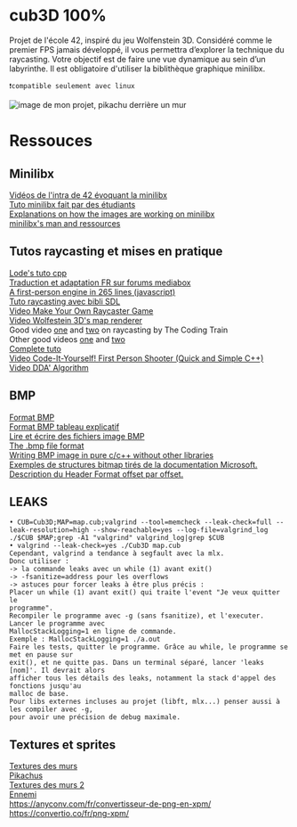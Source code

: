 # cub3D 100%

Projet de l'école 42, inspiré du jeu Wolfenstein 3D. Considéré comme le premier FPS jamais développé, il vous permettra d’explorer la technique du raycasting. Votre objectif est de faire une vue dynamique au sein d’un labyrinthe.
Il est obligatoire d'utiliser la biblithèque graphique minilibx.

```❗compatible seulement avec linux```

<img src="./capture.png"
     alt="image de mon projet, pikachu derrière un mur">

# Ressouces

## Minilibx

<a href="https://elearning.intra.42.fr/searches/search?query=minilibx">Vidéos de l'intra de 42 évoquant la minilibx</a><br />
<a href="https://harm-smits.github.io/42docs/libs/minilibx.html">Tuto minilibx fait par des étudiants</a><br />
<a href="https://github.com/keuhdall/images_example">Explanations on how the images are working on minilibx</a><br />
<a href="https://github.com/qst0/ft_libgfx#minilibx">minilibx's man and ressources</a><br />

## Tutos raycasting et mises en pratique

<a href="https://lodev.org/cgtutor/raycasting.html">Lode's tuto cpp</a><br />
<a href="http://forums.mediabox.fr/wiki/tutoriaux/flashplatform/affichage/3d/raycasting">Traduction et adaptation FR sur forums mediabox</a><br />
<a href="http://www.playfuljs.com/a-first-person-engine-in-265-lines/">A first-person engine in 265 lines (javascript)</a><br />
<a href="http://zupi.free.fr/PTuto/index.php?ch=ptuto&p=s3De">Tuto raycasting avec bibli SDL</a><br />
<a href="https://www.youtube.com/watch?v=gYRrGTC7GtA">Video Make Your Own Raycaster Game</a><br />
<a href="https://www.youtube.com/watch?v=eOCQfxRQ2pY&t=795s">Video Wolfestein 3D's map renderer</a><br />
Good video <a href="https://www.youtube.com/watch?v=TOEi6T2mtHo">one</a> and <a href="https://www.youtube.com/watch?v=vYgIKn7iDH8">two</a> on raycasting by The Coding Train<br />
Other good videos <a href="https://www.youtube.com/watch?v=yPRkuQe0KxE">one</a> and <a href="https://www.youtube.com/watch?v=_HSJbFBkHdk">two</a><br />
<a href="https://permadi.com/1996/05/ray-casting-tutorial-table-of-contents/">Complete tuto</a><br />
<a href="https://www.youtube.com/watch?v=xW8skO7MFYw">Video Code-It-Yourself! First Person Shooter (Quick and Simple C++)</a><br />
<a href="youtube.com/watch?v=W5P8GlaEOSI">Video DDA' Algorithm</a><br />

## BMP

<a href="http://projet.eu.org/pedago/sin/ISN/7-format_BMP.pdf">Format BMP</a><br />
<a href="http://www.apprendre-en-ligne.net/info/images/formatbmp.pdf">Format BMP tableau explicatif</a><br />
<a href="http://fvirtman.free.fr/recueil/01_09_02_testbmp.c.php">Lire et écrire des fichiers image BMP</a><br />
<a href="https://web.archive.org/web/20080912171714/http://www.fortunecity.com/skyscraper/windows/364/bmpffrmt.html">The .bmp file format</a><br />
<a href="https://stackoverflow.com/questions/2654480/writing-bmp-image-in-pure-c-c-without-other-libraries">Writing BMP image in pure c/c++ without other libraries</a><br />
<a href="http://www.normalesup.org/~feuvrier/enseignement/2008/M2/site003.html">Exemples de structures bitmap tirés  de la documentation Microsoft.</a><br />
<a href="https://fulmanski.pl/zajecia/wdi/zajecia_20152016/bmp/dane/bmp_header_format.html">Description du Header Format offset par offset.</a><br />

## LEAKS
```
• CUB=Cub3D;MAP=map.cub;valgrind --tool=memcheck --leak-check=full --leak-resolution=high --show-reachable=yes --log-file=valgrind_log ./$CUB $MAP;grep -A1 "valgrind" valgrind_log|grep $CUB
• valgrind --leak-check=yes ./Cub3D map.cub
Cependant, valgrind a tendance à segfault avec la mlx.
Donc utiliser : 
-> la commande leaks avec un while (1) avant exit()
-> -fsanitize=address pour les overflows
-> astuces pour forcer leaks à être plus précis :
Placer un while (1) avant exit() qui traite l'event "Je veux quitter le
programme".
Recompiler le programme avec -g (sans fsanitize), et l'executer. Lancer le programme avec
MallocStackLogging=1 en ligne de commande.
Exemple : MallocStackLogging=1 ./a.out
Faire les tests, quitter le programme. Grâce au while, le programme se met en pause sur
exit(), et ne quitte pas. Dans un terminal séparé, lancer 'leaks [nom]'. Il devrait alors
afficher tous les détails des leaks, notamment la stack d'appel des fonctions jusqu'au
malloc de base. 
Pour libs externes incluses au projet (libft, mlx...) penser aussi à les compiler avec -g,
pour avoir une précision de debug maximale. 
```

## Textures et sprites

<a href="https://opengameart.org/content/colored-metal-tiles-1b">Textures des murs</a><br />
<a href="https://www.pokepedia.fr/Pikachu/Imagerie">Pikachus</a><br />
<a href="https://thatguynm.itch.io/pixelated-textures">Textures des murs 2</a><br />
<a href="https://free-game-assets.itch.io/free-enemy-sprite-sheets-pixel-art">Ennemi</a><br />
https://anyconv.com/fr/convertisseur-de-png-en-xpm/<br />
https://convertio.co/fr/png-xpm/<br />

